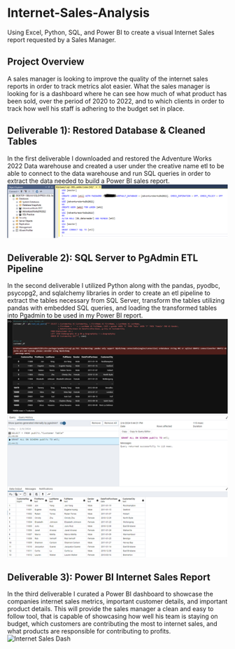 # Internet-Sales-Analysis
Using Excel, Python, SQL, and Power BI to create a visual Internet Sales report requested by a Sales Manager.

## Project Overview
A sales manager is looking to improve the quality of the internet sales reports in order to track metrics alot easier.
What the sales manager is looking for is a dashboard where he can see how much of what product has been sold, over the 
period of 2020 to 2022, and to which clients in order to track how well his staff is adhering to the budget set in place.

## Deliverable 1): Restored Database & Cleaned Tables
In the first deliverable I downloaded and restored the Adventure Works 2022 Data warehouse and created a user under the creative name etl to be able to connect to the data warehouse and run SQL queries in order to extract the data needed to build a Power BI sales report.
![SQL Server DW](https://github.com/lrngdtascinc/Internet-Sales-Analysis/blob/6226ffe45e33421e54359cea659df644ec1eab55/Creating%20SQL%20Server%20User.png)

## Deliverable 2): SQL Server to PgAdmin ETL Pipeline
In the second deliverable I utilized Python along with the pandas, pyodbc, psycopg2, and sqlalchemy libraries in order to create an etl pipeline to extract the tables necessary from SQL Server, transform the tables utilizing pandas with embedded SQL queries, and loading the transformed tables into Pgadmin to be used in my Power BI report.
![Jupyter Notebook](https://github.com/lrngdtascinc/Internet-Sales-Analysis/blob/dbf739fbd80324a71abd28329fad9b950743de61/Pandas%20Customer%20Dataframe.png)
![Pgadmin query History](https://github.com/lrngdtascinc/Internet-Sales-Analysis/blob/534226a926a2be0d05a132bb991be210302ae2d9/PgAdmin%20Queries.png)



## Deliverable 3): Power BI Internet Sales Report
In the third deliverable I curated a Power BI dashboard to showcase the companies internet sales metrics, important customer details, and important product details. This will provide the sales manager a clean and easy to follow tool, that is capable of showcasing how well his team is staying on budget, which customers are contributing the most to internet sales, and what products are responsible for contributing to profits.
![Internet Sales Dash]()
